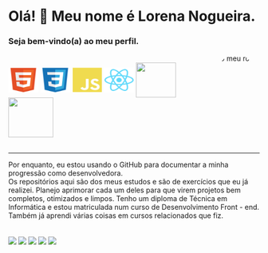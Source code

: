 # Olá! 👋 Meu nome é Lorena Nogueira.

### Seja bem-vindo(a) ao meu perfil.

<img align="right" alt="o meu rosto" height="140" style="border-radius:50% 50% 50% 50%" src="https://14hp17.csb.app/profile-pic.png"/>

<div style="display: inline_block"><br>
  
  <img align="center" alt="HTML-icon" height="50" width="60" src="https://raw.githubusercontent.com/devicons/devicon/master/icons/html5/html5-original.svg">
  <img align="center" alt="CSS-icon" height="50" width="60" src="https://raw.githubusercontent.com/devicons/devicon/master/icons/css3/css3-original.svg">
  <img align="center" alt="Js-icon" height="50" width="60" src="https://raw.githubusercontent.com/devicons/devicon/master/icons/javascript/javascript-plain.svg">
 <img align="center" alt="React-icon" height="50" width="60" src="https://raw.githubusercontent.com/devicons/devicon/master/icons/react/react-original.svg">
 <img align="center" alt="" height="70" width="80" src="https://cdn.jsdelivr.net/gh/devicons/devicon/icons/java/java-original-wordmark.svg">
  <img align="center" alt="" height="80" width="90" src="https://cdn.jsdelivr.net/gh/devicons/devicon/icons/mysql/mysql-original-wordmark.svg" ">
  
</div>

<br/>
    <hr/>                          
    <div>                                                                                                                                       
 Por enquanto, eu estou usando o GitHub para documentar a minha progressão como desenvolvedora.<br/>
Os repositórios aqui são dos meus estudos e são de exercícios que eu já realizei. Planejo aprimorar cada um deles para que virem projetos bem completos, otimizados e limpos. Tenho um diploma de Técnica em Informática e estou matriculada num curso de Desenvolvimento Front - end. Também já aprendi várias coisas em cursos relacionados que fiz.
</div>

                                                                                                                                                

<br/>
    <br/>                                                                                                                                     
                                                                                                                                      
<div>
        <a href = "mailto:nogueiralorenadev@gmail.com"><img src="https://img.shields.io/badge/-Gmail-%23333?style=for-the-badge&logo=gmail&logoColor=white" target="_blank"></a>                                                                                                                                        
     <a href="https://www.linkedin.com/in/lorena-nogueira-4725aa243/" target="_blank"><img src="https://img.shields.io/badge/-LinkedIn-%230077B5?style=for-the-badge&logo=linkedin&logoColor=white" target="_blank"></a> 
       <a href="https://www.instagram.com/lorena.nogueira.b/" target="_blank"><img src="https://img.shields.io/badge/-Instagram-%23E4405F?style=for-the-badge&logo=instagram&logoColor=white" target="_blank"></a>
     <a href = "https://youtu.be/207Qv_CytkE"><img src="https://img.shields.io/badge/-Youtube-d40700?style=for-the-badge&logo=youtube&logoColor=white" target="_blank"></a>
       <a href = "https://twitter.com/Nogueira3820962"><img src="https://img.shields.io/badge/Twitter-00abd6?style=for-the-badge&logo=Twitter&logoColor=white" target="_blank"></a>
   </div>  
 
 


   
  
  
  

 

    
   
  
   
   


